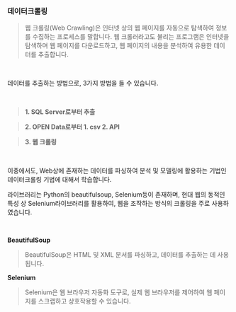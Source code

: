  ### 데이터크롤링
>웹 크롤링(Web Crawling)은 인터넷 상의 웹 페이지를 자동으로 탐색하여 정보를 수집하는 프로세스를 말합니다. 웹 크롤러라고도 불리는 프로그램은 인터넷을 탐색하며 웹 페이지를 다운로드하고, 웹 페이지의 내용을 분석하여 유용한 데이터를 추출합니다.

<br>

데이터를 추출하는 방법으로, 3가지 방법을 들 수 있습니다.

<br>

  > **1. SQL Server로부터 추출**
  
  
  > **2. OPEN Data로부터 1. csv 2. API**
  
  
 >  **3. 웹 크롤링**

<br>

이중에서도, Web상에 존재하는 데이터를 파싱하여 분석 및 모델링에 활용하는 기법인 데이터크롤링 기법에 대해서 학습합니다.

라이브러리는 Python의 beautifulsoup, Selenium등이 존재하며, 현대 웹의 동적인 특성 상 Selenium라이브러리를 활용하여, 웹을 조작하는 방식의 크롤링을 주로 사용하였습니다.

<br>

**BeautifulSoup**
>BeautifulSoup은 HTML 및 XML 문서를 파싱하고, 데이터를 추출하는 데 사용됩니다.


**Selenium**
>Selenium은 웹 브라우저 자동화 도구로, 실제 웹 브라우저를 제어하여 웹 페이지를 스크랩하고 상호작용할 수 있습니다.
